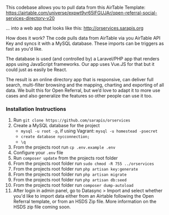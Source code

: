 This codebase allows you to pull data from this AirTable Template: https://airtable.com/universe/expwt9yr65lFGUJAr/open-referral-social-services-directory-v20

... into a web app that looks like this: http://orservices.sarapis.org

How does it work? The code pulls data from AirTable via you AirTable API Key and syncs it with a MySQL database. These imports can be triggers as fast as you'd like. 

The database is used (and controlled by) a Laravel/PHP app that renders apps using JavaScript frameworks. Our app uses Vue.JS for that but it could just as easily be React.

The result is an online directory app that is responsive, can deliver full search, multi-filter browsing and the mapping, charting and exporting of all data. We built this for Open Referral, but we’d love to adapt it to more use cases and also generalize the features so other people can use it too.

### Installation Instructions
1. Run `git clone https://github.com/sarapis/orservices`
2. Create a MySQL database for the project
    * ```mysql -u root -p```, if using Vagrant: ```mysql -u homestead -psecret```
    * ```create database nycconnection;```
    * ```\q```
3. From the projects root run `cp .env.example .env`
4. Configure your `.env` file
5. Run `composer update` from the projects root folder
6. From the projects root folder run `sudo chmod -R 755 ../orservices`
7. From the projects root folder run `php artisan key:generate`
8. From the projects root folder run `php artisan migrate`
9. From the projects root folder run `php artisan db:seed`
10. From the projects root folder run `composer dump-autoload`
11. After login in admin panel, go to Datasync > Import and select whether you'd like to import data either from an Airtable following the Open Referral template, or from an HSDS Zip file. More information on the HSDS zip file coming soon.
